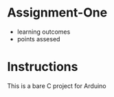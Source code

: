 # Assignment-One

* learning outcomes
* points assesed

# Instructions
This is a bare C project for Arduino
